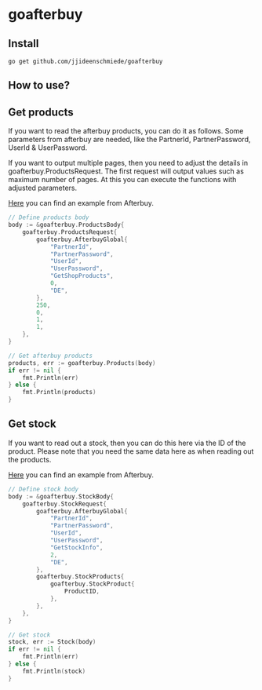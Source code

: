 # goafterbuy

## Install

```console
go get github.com/jjideenschmiede/goafterbuy
```

## How to use?

## Get products

If you want to read the afterbuy products, you can do it as follows. Some parameters from afterbuy are needed, like the PartnerId, PartnerPassword, UserId & UserPassword.

If you want to output multiple pages, then you need to adjust the details in goafterbuy.ProductsRequest. The first request will output values such as maximum number of pages. At this you can execute the functions with adjusted parameters.

[Here](https://xmldoku.afterbuy.de/dokued/) you can find an example from Afterbuy.

```go
// Define products body
body := &goafterbuy.ProductsBody{
    goafterbuy.ProductsRequest{
        goafterbuy.AfterbuyGlobal{
            "PartnerId",
            "PartnerPassword",
            "UserId",
            "UserPassword",
            "GetShopProducts",
            0,
            "DE",
        },
        250,
        0,
        1,
        1,
    },
}

// Get afterbuy products
products, err := goafterbuy.Products(body)
if err != nil {
    fmt.Println(err)
} else {
    fmt.Println(products)
}
```

## Get stock

If you want to read out a stock, then you can do this here via the ID of the product. Please note that you need the same data here as when reading out the products.

[Here](https://xmldoku.afterbuy.de/dokued/) you can find an example from Afterbuy.

```go
// Define stock body
body := &goafterbuy.StockBody{
    goafterbuy.StockRequest{
        goafterbuy.AfterbuyGlobal{
            "PartnerId",
            "PartnerPassword",
            "UserId",
            "UserPassword",
            "GetStockInfo",
            2,
            "DE",
        },
        goafterbuy.StockProducts{
            goafterbuy.StockProduct{
                ProductID,
            },
        },
    },
}

// Get stock
stock, err := Stock(body)
if err != nil {
    fmt.Println(err)
} else {
    fmt.Println(stock)
}
```